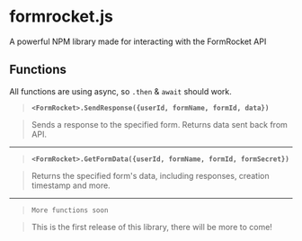 # formrocket.js
A powerful NPM library made for interacting with the FormRocket API

## Functions
All functions are using async, so `.then` & `await` should work.
> **`<FormRocket>.SendResponse({userId, formName, formId, data})`**

> Sends a response to the specified form. Returns data sent back from API.

___

> **`<FormRocket>.GetFormData({userId, formName, formId, formSecret})`**

> Returns the specified form's data, including responses, creation timestamp and more.

___

> `More functions soon`

> This is the first release of this library, there will be more to come!